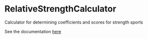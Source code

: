 # RelativeStrengthCalculator
Calculator for determining coefficients and scores for strength sports

See the documentation [here](http://rscalc.azurewebsites.net/help)
